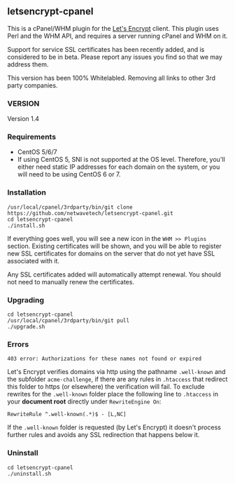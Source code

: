 ## letsencrypt-cpanel

This is a cPanel/WHM plugin for the [Let's Encrypt](https://letsencrypt.org/) client. This plugin uses Perl and the WHM API, and requires a server running cPanel and WHM on it.

Support for service SSL certificates has been recently added, and is considered to be in beta. Please report any issues you find so that we may address them.

This version has been 100% Whitelabled. Removing all links to other 3rd party companies.

### VERSION
Version 1.4

### Requirements

- CentOS 5/6/7
- If using CentOS 5, SNI is not supported at the OS level. Therefore, you'll either need static IP addresses for each domain on the system, or you will need to be using CentOS 6 or 7.

### Installation

```
/usr/local/cpanel/3rdparty/bin/git clone https://github.com/netwavetech/letsencrypt-cpanel.git
cd letsencrypt-cpanel
./install.sh
```

If everything goes well, you will see a new icon in the `WHM >> Plugins` section. Existing certificates will be shown, and you will be able to register new SSL certificates for domains on the server that do not yet have SSL associated with it.

Any SSL certificates added will automatically attempt renewal. You should not need to manually renew the certificates.

### Upgrading
	
```
cd letsencrypt-cpanel
/usr/local/cpanel/3rdparty/bin/git pull
./upgrade.sh
```

### Errors

`403 error: Authorizations for these names not found or expired`

Let's Encrypt verifies domains via http using the pathname `.well-known` and the subfolder `acme-challenge`, if there are any rules in `.htaccess` that redirect this folder to https (or elsewhere) the verification will fail. To exclude rewrites for the `.well-known` folder place the following line to `.htaccess` in your **document root** directly under `RewriteEngine On`:

```RewriteRule ^.well-known(.*)$ - [L,NC]```

If the `.well-known` folder is requested (by Let's Encrypt) it doesn't process further rules and avoids any SSL redirection that happens below it.

### Uninstall
	
```
cd letsencrypt-cpanel
./uninstall.sh
```

